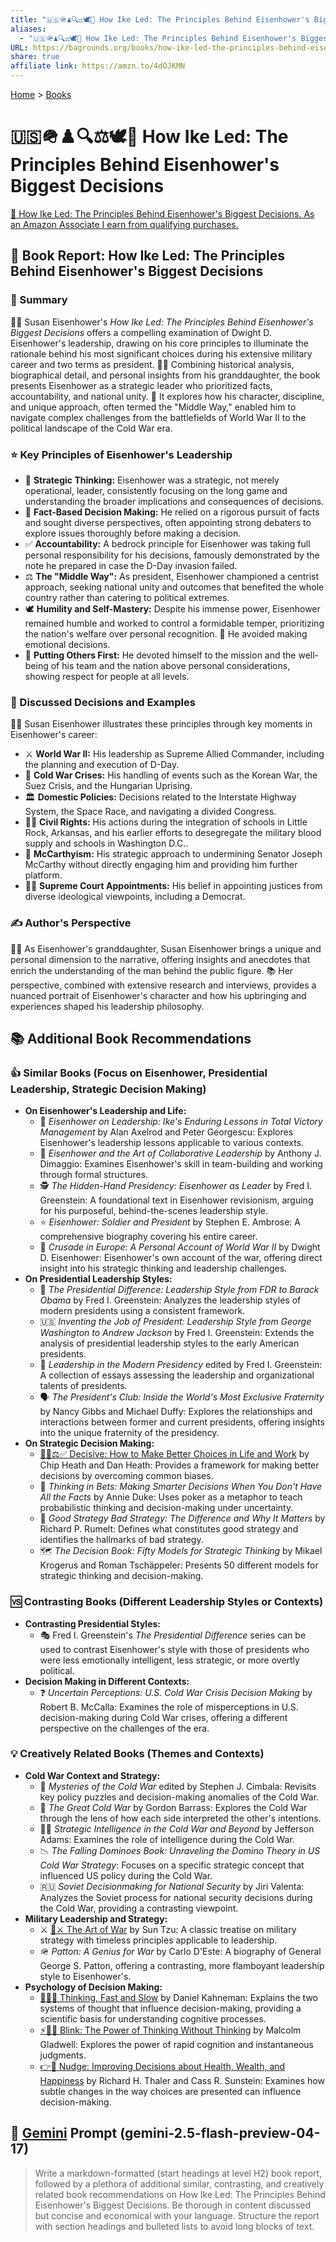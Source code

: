 ```yaml
---
title: "🇺🇸🪖♟️🔍⚖️🕊️🤝 How Ike Led: The Principles Behind Eisenhower's Biggest Decisions"
aliases:
  - "🇺🇸🪖♟️🔍⚖️🕊️🤝 How Ike Led: The Principles Behind Eisenhower's Biggest Decisions"
URL: https://bagrounds.org/books/how-ike-led-the-principles-behind-eisenhowers-biggest-decisions
share: true
affiliate link: https://amzn.to/4dOJKMN
---
```

[Home](../index.md) > [Books](./index.md)  
# 🇺🇸🪖♟️🔍⚖️🕊️🤝 How Ike Led: The Principles Behind Eisenhower's Biggest Decisions  
[🛒 How Ike Led: The Principles Behind Eisenhower's Biggest Decisions. As an Amazon Associate I earn from qualifying purchases.](https://amzn.to/4dOJKMN)  
  
## 📖 Book Report: How Ike Led: The Principles Behind Eisenhower's Biggest Decisions  
  
### 📝 Summary  
  
👩‍🦳 Susan Eisenhower's *How Ike Led: The Principles Behind Eisenhower's Biggest Decisions* offers a compelling examination of Dwight D. Eisenhower's leadership, drawing on his core principles to illuminate the rationale behind his most significant choices during his extensive military career and two terms as president. 🧑‍🎓 Combining historical analysis, biographical detail, and personal insights from his granddaughter, the book presents Eisenhower as a strategic leader who prioritized facts, accountability, and national unity. 🧭 It explores how his character, discipline, and unique approach, often termed the "Middle Way," enabled him to navigate complex challenges from the battlefields of World War II to the political landscape of the Cold War era.  
  
### ⭐ Key Principles of Eisenhower's Leadership  
  
* 🧠 **Strategic Thinking:** Eisenhower was a strategic, not merely operational, leader, consistently focusing on the long game and understanding the broader implications and consequences of decisions.  
* 🔎 **Fact-Based Decision Making:** He relied on a rigorous pursuit of facts and sought diverse perspectives, often appointing strong debaters to explore issues thoroughly before making a decision.  
* ✅ **Accountability:** A bedrock principle for Eisenhower was taking full personal responsibility for his decisions, famously demonstrated by the note he prepared in case the D-Day invasion failed.  
* ⚖️ **The "Middle Way":** As president, Eisenhower championed a centrist approach, seeking national unity and outcomes that benefited the whole country rather than catering to political extremes.  
* 🕊️ **Humility and Self-Mastery:** Despite his immense power, Eisenhower remained humble and worked to control a formidable temper, prioritizing the nation's welfare over personal recognition. 🚫 He avoided making emotional decisions.  
* 🤝 **Putting Others First:** He devoted himself to the mission and the well-being of his team and the nation above personal considerations, showing respect for people at all levels.  
  
### 🤔 Discussed Decisions and Examples  
  
👩‍🏫 Susan Eisenhower illustrates these principles through key moments in Eisenhower's career:  
  
* ⚔️ **World War II:** His leadership as Supreme Allied Commander, including the planning and execution of D-Day.  
* 🥶 **Cold War Crises:** His handling of events such as the Korean War, the Suez Crisis, and the Hungarian Uprising.  
* 🏛️ **Domestic Policies:** Decisions related to the Interstate Highway System, the Space Race, and navigating a divided Congress.  
* ✊🏿 **Civil Rights:** His actions during the integration of schools in Little Rock, Arkansas, and his earlier efforts to desegregate the military blood supply and schools in Washington D.C..  
* 🤫 **McCarthyism:** His strategic approach to undermining Senator Joseph McCarthy without directly engaging him and providing him further platform.  
* 👨‍⚖️ **Supreme Court Appointments:** His belief in appointing justices from diverse ideological viewpoints, including a Democrat.  
  
### ✍️ Author's Perspective  
  
🙋‍♀️ As Eisenhower's granddaughter, Susan Eisenhower brings a unique and personal dimension to the narrative, offering insights and anecdotes that enrich the understanding of the man behind the public figure. 📚 Her perspective, combined with extensive research and interviews, provides a nuanced portrait of Eisenhower's character and how his upbringing and experiences shaped his leadership philosophy.  
  
## 📚 Additional Book Recommendations  
  
### 👍 Similar Books (Focus on Eisenhower, Presidential Leadership, Strategic Decision Making)  
  
* **On Eisenhower's Leadership and Life:**  
    * 👴 *Eisenhower on Leadership: Ike's Enduring Lessons in Total Victory Management* by Alan Axelrod and Peter Georgescu: Explores Eisenhower's leadership lessons applicable to various contexts.  
    * 🤝 *Eisenhower and the Art of Collaborative Leadership* by Anthony J. Dimaggio: Examines Eisenhower's skill in team-building and working through formal structures.  
    * 🕵️ *The Hidden-Hand Presidency: Eisenhower as Leader* by Fred I. Greenstein: A foundational text in Eisenhower revisionism, arguing for his purposeful, behind-the-scenes leadership style.  
    * ⭐ *Eisenhower: Soldier and President* by Stephen E. Ambrose: A comprehensive biography covering his entire career.  
    * 📖 *Crusade in Europe: A Personal Account of World War II* by Dwight D. Eisenhower: Eisenhower's own account of the war, offering direct insight into his strategic thinking and leadership challenges.  
* **On Presidential Leadership Styles:**  
    * 👑 *The Presidential Difference: Leadership Style from FDR to Barack Obama* by Fred I. Greenstein: Analyzes the leadership styles of modern presidents using a consistent framework.  
    * 🇺🇸 *Inventing the Job of President: Leadership Style from George Washington to Andrew Jackson* by Fred I. Greenstein: Extends the analysis of presidential leadership styles to the early American presidents.  
    * 🤝 *Leadership in the Modern Presidency* edited by Fred I. Greenstein: A collection of essays assessing the leadership and organizational talents of presidents.  
    * 🗣️ *The President's Club: Inside the World's Most Exclusive Fraternity* by Nancy Gibbs and Michael Duffy: Explores the relationships and interactions between former and current presidents, offering insights into the unique fraternity of the presidency.  
* **On Strategic Decision Making:**  
    * [🤔💡⚖️✅ Decisive: How to Make Better Choices in Life and Work](./decisive-how-to-make-better-choices-in-life-and-work.md) by Chip Heath and Dan Heath: Provides a framework for making better decisions by overcoming common biases.  
    * 🎲 *Thinking in Bets: Making Smarter Decisions When You Don't Have All the Facts* by Annie Duke: Uses poker as a metaphor to teach probabilistic thinking and decision-making under uncertainty.  
    * 🎯 *Good Strategy Bad Strategy: The Difference and Why It Matters* by Richard P. Rumelt: Defines what constitutes good strategy and identifies the hallmarks of bad strategy.  
    * 🗺️ *The Decision Book: Fifty Models for Strategic Thinking* by Mikael Krogerus and Roman Tschäppeler: Presents 50 different models for strategic thinking and decision-making.  
  
### 🆚 Contrasting Books (Different Leadership Styles or Contexts)  
  
* **Contrasting Presidential Styles:**  
    * 🎭 Fred I. Greenstein's *The Presidential Difference* series can be used to contrast Eisenhower's style with those of presidents who were less emotionally intelligent, less strategic, or more overtly political.  
* **Decision Making in Different Contexts:**  
    * ❓ *Uncertain Perceptions: U.S. Cold War Crisis Decision Making* by Robert B. McCalla: Examines the role of misperceptions in U.S. decision-making during Cold War crises, offering a different perspective on the challenges of the era.  
  
### 💡 Creatively Related Books (Themes and Contexts)  
  
* **Cold War Context and Strategy:**  
    * 🥶 *Mysteries of the Cold War* edited by Stephen J. Cimbala: Revisits key policy puzzles and decision-making anomalies of the Cold War.  
    * 🧊 *The Great Cold War* by Gordon Barrass: Explores the Cold War through the lens of how each side interpreted the other's intentions.  
    * 🕵️‍♂️ *Strategic Intelligence in the Cold War and Beyond* by Jefferson Adams: Examines the role of intelligence during the Cold War.  
    * 📉 *The Falling Dominoes Book: Unraveling the Domino Theory in US Cold War Strategy*: Focuses on a specific strategic concept that influenced US policy during the Cold War.  
    * 🇷🇺 *Soviet Decisionmaking for National Security* by Jiri Valenta: Analyzes the Soviet process for national security decisions during the Cold War, providing a contrasting viewpoint.  
* **Military Leadership and Strategy:**  
    * ⚔️ [🎨⚔️ The Art of War](./the-art-of-war.md) by Sun Tzu: A classic treatise on military strategy with timeless principles applicable to leadership.  
    * 🪖 *Patton: A Genius for War* by Carlo D'Este: A biography of General George S. Patton, offering a contrasting, more flamboyant leadership style to Eisenhower's.  
* **Psychology of Decision Making:**  
    * [🤔🐇🐢 Thinking, Fast and Slow](./thinking-fast-and-slow.md) by Daniel Kahneman: Explains the two systems of thought that influence decision-making, providing a scientific basis for understanding cognitive processes.  
    * [⚡🚫💭 Blink: The Power of Thinking Without Thinking](./blink-the-power-of-thinking-without-thinking.md) by Malcolm Gladwell: Explores the power of rapid cognition and instantaneous judgments.  
    * [👉🤏 Nudge: Improving Decisions about Health, Wealth, and Happiness](./nudge.md) by Richard H. Thaler and Cass R. Sunstein: Examines how subtle changes in the way choices are presented can influence decision-making.  
  
## 💬 [Gemini](../software/gemini.md) Prompt (gemini-2.5-flash-preview-04-17)  
> Write a markdown-formatted (start headings at level H2) book report, followed by a plethora of additional similar, contrasting, and creatively related book recommendations on How Ike Led: The Principles Behind Eisenhower's Biggest Decisions. Be thorough in content discussed but concise and economical with your language. Structure the report with section headings and bulleted lists to avoid long blocks of text.